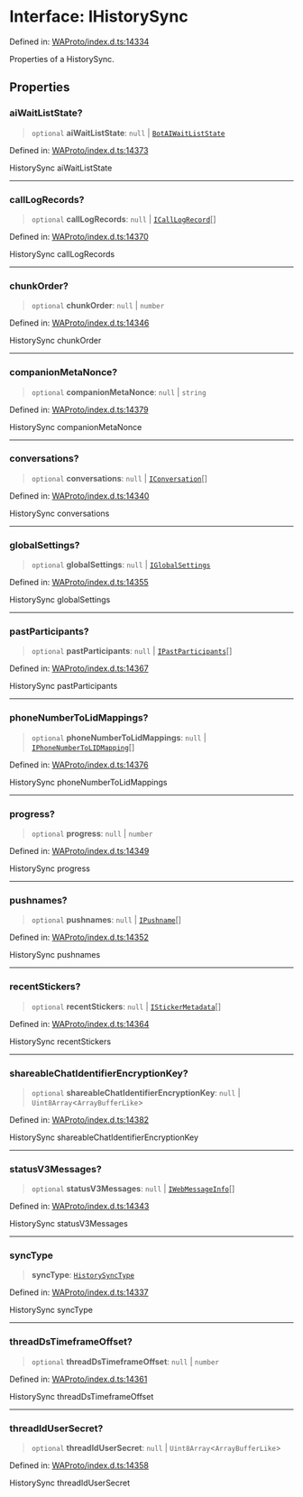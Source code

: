 # Interface: IHistorySync

Defined in: [WAProto/index.d.ts:14334](https://github.com/Fokusdotid/Baileys/blob/9c9f1957de7ce603966b24b846f4c15d5de9bbcf/WAProto/index.d.ts#L14334)

Properties of a HistorySync.

## Properties

### aiWaitListState?

> `optional` **aiWaitListState**: `null` \| [`BotAIWaitListState`](../namespaces/HistorySync/enumerations/BotAIWaitListState.md)

Defined in: [WAProto/index.d.ts:14373](https://github.com/Fokusdotid/Baileys/blob/9c9f1957de7ce603966b24b846f4c15d5de9bbcf/WAProto/index.d.ts#L14373)

HistorySync aiWaitListState

***

### callLogRecords?

> `optional` **callLogRecords**: `null` \| [`ICallLogRecord`](ICallLogRecord.md)[]

Defined in: [WAProto/index.d.ts:14370](https://github.com/Fokusdotid/Baileys/blob/9c9f1957de7ce603966b24b846f4c15d5de9bbcf/WAProto/index.d.ts#L14370)

HistorySync callLogRecords

***

### chunkOrder?

> `optional` **chunkOrder**: `null` \| `number`

Defined in: [WAProto/index.d.ts:14346](https://github.com/Fokusdotid/Baileys/blob/9c9f1957de7ce603966b24b846f4c15d5de9bbcf/WAProto/index.d.ts#L14346)

HistorySync chunkOrder

***

### companionMetaNonce?

> `optional` **companionMetaNonce**: `null` \| `string`

Defined in: [WAProto/index.d.ts:14379](https://github.com/Fokusdotid/Baileys/blob/9c9f1957de7ce603966b24b846f4c15d5de9bbcf/WAProto/index.d.ts#L14379)

HistorySync companionMetaNonce

***

### conversations?

> `optional` **conversations**: `null` \| [`IConversation`](IConversation.md)[]

Defined in: [WAProto/index.d.ts:14340](https://github.com/Fokusdotid/Baileys/blob/9c9f1957de7ce603966b24b846f4c15d5de9bbcf/WAProto/index.d.ts#L14340)

HistorySync conversations

***

### globalSettings?

> `optional` **globalSettings**: `null` \| [`IGlobalSettings`](IGlobalSettings.md)

Defined in: [WAProto/index.d.ts:14355](https://github.com/Fokusdotid/Baileys/blob/9c9f1957de7ce603966b24b846f4c15d5de9bbcf/WAProto/index.d.ts#L14355)

HistorySync globalSettings

***

### pastParticipants?

> `optional` **pastParticipants**: `null` \| [`IPastParticipants`](IPastParticipants.md)[]

Defined in: [WAProto/index.d.ts:14367](https://github.com/Fokusdotid/Baileys/blob/9c9f1957de7ce603966b24b846f4c15d5de9bbcf/WAProto/index.d.ts#L14367)

HistorySync pastParticipants

***

### phoneNumberToLidMappings?

> `optional` **phoneNumberToLidMappings**: `null` \| [`IPhoneNumberToLIDMapping`](IPhoneNumberToLIDMapping.md)[]

Defined in: [WAProto/index.d.ts:14376](https://github.com/Fokusdotid/Baileys/blob/9c9f1957de7ce603966b24b846f4c15d5de9bbcf/WAProto/index.d.ts#L14376)

HistorySync phoneNumberToLidMappings

***

### progress?

> `optional` **progress**: `null` \| `number`

Defined in: [WAProto/index.d.ts:14349](https://github.com/Fokusdotid/Baileys/blob/9c9f1957de7ce603966b24b846f4c15d5de9bbcf/WAProto/index.d.ts#L14349)

HistorySync progress

***

### pushnames?

> `optional` **pushnames**: `null` \| [`IPushname`](IPushname.md)[]

Defined in: [WAProto/index.d.ts:14352](https://github.com/Fokusdotid/Baileys/blob/9c9f1957de7ce603966b24b846f4c15d5de9bbcf/WAProto/index.d.ts#L14352)

HistorySync pushnames

***

### recentStickers?

> `optional` **recentStickers**: `null` \| [`IStickerMetadata`](IStickerMetadata.md)[]

Defined in: [WAProto/index.d.ts:14364](https://github.com/Fokusdotid/Baileys/blob/9c9f1957de7ce603966b24b846f4c15d5de9bbcf/WAProto/index.d.ts#L14364)

HistorySync recentStickers

***

### shareableChatIdentifierEncryptionKey?

> `optional` **shareableChatIdentifierEncryptionKey**: `null` \| `Uint8Array`\<`ArrayBufferLike`\>

Defined in: [WAProto/index.d.ts:14382](https://github.com/Fokusdotid/Baileys/blob/9c9f1957de7ce603966b24b846f4c15d5de9bbcf/WAProto/index.d.ts#L14382)

HistorySync shareableChatIdentifierEncryptionKey

***

### statusV3Messages?

> `optional` **statusV3Messages**: `null` \| [`IWebMessageInfo`](IWebMessageInfo.md)[]

Defined in: [WAProto/index.d.ts:14343](https://github.com/Fokusdotid/Baileys/blob/9c9f1957de7ce603966b24b846f4c15d5de9bbcf/WAProto/index.d.ts#L14343)

HistorySync statusV3Messages

***

### syncType

> **syncType**: [`HistorySyncType`](../namespaces/HistorySync/enumerations/HistorySyncType.md)

Defined in: [WAProto/index.d.ts:14337](https://github.com/Fokusdotid/Baileys/blob/9c9f1957de7ce603966b24b846f4c15d5de9bbcf/WAProto/index.d.ts#L14337)

HistorySync syncType

***

### threadDsTimeframeOffset?

> `optional` **threadDsTimeframeOffset**: `null` \| `number`

Defined in: [WAProto/index.d.ts:14361](https://github.com/Fokusdotid/Baileys/blob/9c9f1957de7ce603966b24b846f4c15d5de9bbcf/WAProto/index.d.ts#L14361)

HistorySync threadDsTimeframeOffset

***

### threadIdUserSecret?

> `optional` **threadIdUserSecret**: `null` \| `Uint8Array`\<`ArrayBufferLike`\>

Defined in: [WAProto/index.d.ts:14358](https://github.com/Fokusdotid/Baileys/blob/9c9f1957de7ce603966b24b846f4c15d5de9bbcf/WAProto/index.d.ts#L14358)

HistorySync threadIdUserSecret
